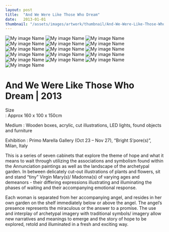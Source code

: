 ```yaml
---
layout: post
title:  "And We Were Like Those Who Dream"
date:   2013-01-01
thumbnail: "/assets/images/artwork/thumbnail/And-We-Were-Like-Those-Who-Dream-2013.jpg"
---
```



![My image Name](/assets/images/artwork/And-We-Were-Like-Those-Who-Dreamed-1.jpg)
![My image Name](/assets/images/artwork/And-We-Were-Like-Those-Who-Dreamed-2.jpg)
![My image Name](/assets/images/artwork/And-We-Were-Like-Those-Who-Dreamed-3.jpg)
![My image Name](/assets/images/artwork/And-We-Were-Like-Those-Who-Dreamed-4.jpg)
![My image Name](/assets/images/artwork/And-We-Were-Like-Those-Who-Dreamed-5.jpg)
![My image Name](/assets/images/artwork/And-We-Were-Like-Those-Who-Dreamed-6.jpg)
![My image Name](/assets/images/artwork/And-We-Were-Like-Those-Who-Dreamed-7.jpg)
![My image Name](/assets/images/artwork/And-We-Were-Like-Those-Who-Dreamed-8.jpg)
![My image Name](/assets/images/artwork/And-We-Were-Like-Those-Who-Dreamed-9.jpg)
![My image Name](/assets/images/artwork/And-We-Were-Like-Those-Who-Dreamed-10.jpg)
![My image Name](/assets/images/artwork/And-We-Were-Like-Those-Who-Dreamed-11.jpg)
![My image Name](/assets/images/artwork/And-We-Were-Like-Those-Who-Dreamed-12.jpg)
![My image Name](/assets/images/artwork/And-We-Were-Like-Those-Who-Dreamed-13.jpg)
![My image Name](/assets/images/artwork/And-We-Were-Like-Those-Who-Dreamed-14.jpg)
![My image Name](/assets/images/artwork/And-We-Were-Like-Those-Who-Dreamed-15.jpg)
![My image Name](/assets/images/artwork/And-We-Were-Like-Those-Who-Dreamed-16.jpg)

# And We Were Like Those Who Dream | 2013

Size  
: Approx 160 x 100 x 150cm

Medium
: Wooden boxes, acrylic, cut illustrations, LED lights, found objects and furniture

Exhibition
: Primo Marella Gallery (Oct 23 – Nov 27), “Bright S’pore(s)”, Milan, Italy

This is a series of seven cabinets that explore the theme of hope and what it means to wait through utilizing the associations and symbolism found within the Annunciation paintings as well as the landscape of the archetypal garden.   In between delicately cut-out illustrations of plants and flowers, sit and stand “tiny” Virgin Mary(s)/ Madonna(s) of varying ages and demeanors - their differing expressions illustrating and illuminating the phases of waiting and their accompanying emotional response.

Each woman is separated from her accompanying angel, and resides in her own garden on the shelf immediately below or above the angel.  The angel’s presence represents the miraculous or the answer to a promise.  The use and interplay of archetypal imagery with traditional symbols/ imagery allow new narratives and meanings to emerge and the story of hope to be explored, retold and illuminated in a fresh and exciting way.